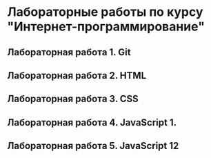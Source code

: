 # Лабораторные работы по курсу "Интернет-программирование"

## Лабораторная работа 1. Git


## Лабораторная работа 2. HTML


## Лабораторная работа 3. CSS


## Лабораторная работа 4. JavaScript 1.

## Лабораторная работа 5. JavaScript 12
